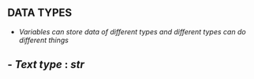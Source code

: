 ## DATA TYPES
- *Variables can store data of different types and different types can do different things*
## - *Text type*        :   *str*